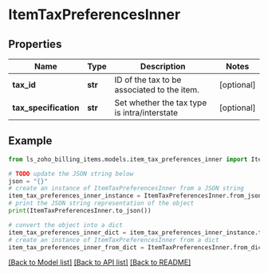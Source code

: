 # ItemTaxPreferencesInner


## Properties

Name | Type | Description | Notes
------------ | ------------- | ------------- | -------------
**tax_id** | **str** | ID of the tax to be associated to the item. | [optional] 
**tax_specification** | **str** | Set whether the tax type is intra/interstate | [optional] 

## Example

```python
from ls_zoho_billing_items.models.item_tax_preferences_inner import ItemTaxPreferencesInner

# TODO update the JSON string below
json = "{}"
# create an instance of ItemTaxPreferencesInner from a JSON string
item_tax_preferences_inner_instance = ItemTaxPreferencesInner.from_json(json)
# print the JSON string representation of the object
print(ItemTaxPreferencesInner.to_json())

# convert the object into a dict
item_tax_preferences_inner_dict = item_tax_preferences_inner_instance.to_dict()
# create an instance of ItemTaxPreferencesInner from a dict
item_tax_preferences_inner_from_dict = ItemTaxPreferencesInner.from_dict(item_tax_preferences_inner_dict)
```
[[Back to Model list]](../README.md#documentation-for-models) [[Back to API list]](../README.md#documentation-for-api-endpoints) [[Back to README]](../README.md)


